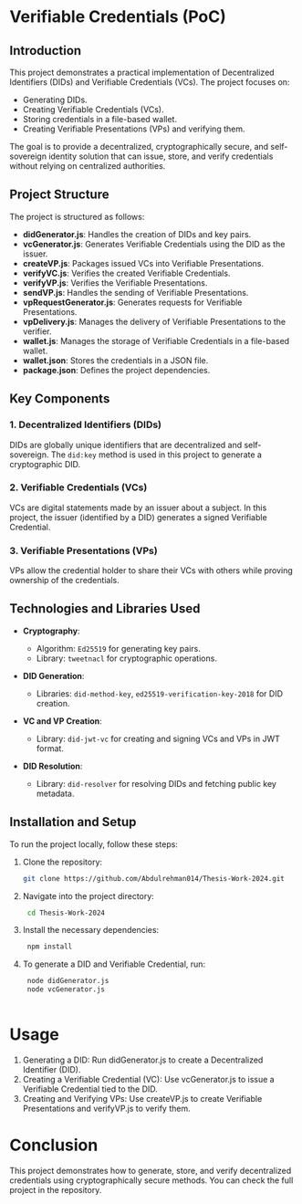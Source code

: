 # Verifiable Credentials (PoC)

## Introduction
This project demonstrates a practical implementation of Decentralized Identifiers (DIDs) and Verifiable Credentials (VCs). The project focuses on:
- Generating DIDs.
- Creating Verifiable Credentials (VCs).
- Storing credentials in a file-based wallet.
- Creating Verifiable Presentations (VPs) and verifying them.

The goal is to provide a decentralized, cryptographically secure, and self-sovereign identity solution that can issue, store, and verify credentials without relying on centralized authorities.

## Project Structure
The project is structured as follows:

- **didGenerator.js**: Handles the creation of DIDs and key pairs.
- **vcGenerator.js**: Generates Verifiable Credentials using the DID as the issuer.
- **createVP.js**: Packages issued VCs into Verifiable Presentations.
- **verifyVC.js**: Verifies the created Verifiable Credentials.
- **verifyVP.js**: Verifies the Verifiable Presentations.
- **sendVP.js**: Handles the sending of Verifiable Presentations.
- **vpRequestGenerator.js**: Generates requests for Verifiable Presentations.
- **vpDelivery.js**: Manages the delivery of Verifiable Presentations to the verifier.
- **wallet.js**: Manages the storage of Verifiable Credentials in a file-based wallet.
- **wallet.json**: Stores the credentials in a JSON file.
- **package.json**: Defines the project dependencies.

## Key Components
### 1. Decentralized Identifiers (DIDs)
DIDs are globally unique identifiers that are decentralized and self-sovereign. The `did:key` method is used in this project to generate a cryptographic DID.

### 2. Verifiable Credentials (VCs)
VCs are digital statements made by an issuer about a subject. In this project, the issuer (identified by a DID) generates a signed Verifiable Credential.

### 3. Verifiable Presentations (VPs)
VPs allow the credential holder to share their VCs with others while proving ownership of the credentials.

## Technologies and Libraries Used
- **Cryptography**: 
  - Algorithm: `Ed25519` for generating key pairs.
  - Library: `tweetnacl` for cryptographic operations.
  
- **DID Generation**: 
  - Libraries: `did-method-key`, `ed25519-verification-key-2018` for DID creation.
  
- **VC and VP Creation**: 
  - Library: `did-jwt-vc` for creating and signing VCs and VPs in JWT format.
  
- **DID Resolution**: 
  - Library: `did-resolver` for resolving DIDs and fetching public key metadata.

## Installation and Setup
To run the project locally, follow these steps:

1. Clone the repository:
   ```bash
   git clone https://github.com/Abdulrehman014/Thesis-Work-2024.git
2. Navigate into the project directory:
   ```bash
    cd Thesis-Work-2024
4. Install the necessary dependencies:
   ```bash
    npm install
6. To generate a DID and Verifiable Credential, run:
   ```bash
    node didGenerator.js
    node vcGenerator.js
  
# Usage
1. Generating a DID: Run didGenerator.js to create a Decentralized Identifier (DID).
2. Creating a Verifiable Credential (VC): Use vcGenerator.js to issue a Verifiable Credential tied to the DID.
3. Creating and Verifying VPs: Use createVP.js to create Verifiable Presentations and verifyVP.js to verify them.

# Conclusion
This project demonstrates how to generate, store, and verify decentralized credentials using cryptographically secure methods. You can check the full project in the repository.
